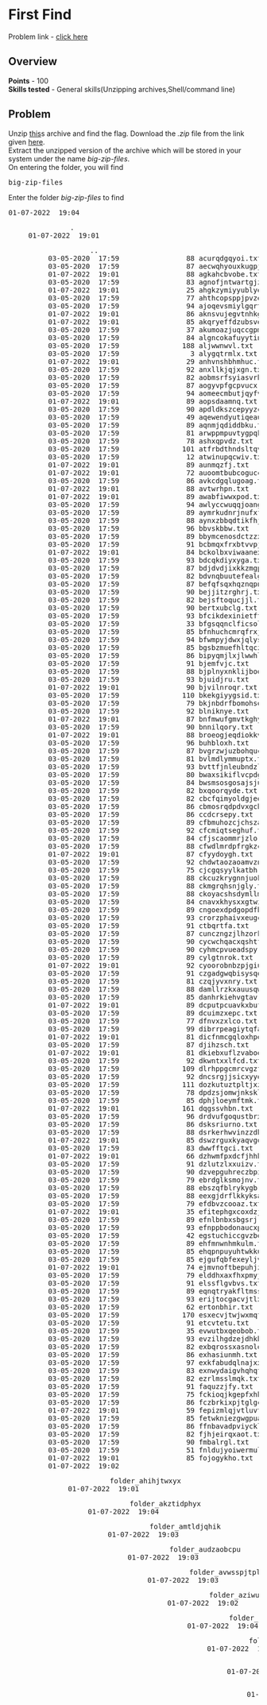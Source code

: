 <h1>First Find</h1>
Problem link - <a href="https://play.picoctf.org/practice/challenge/322">click here</a>
<h2>Overview</h2>
<b>Points</b> - 100<br>
<b>Skills tested</b> - General skills(Unzipping archives,Shell/command line)
<h2>Problem</h2>
Unzip <a href="https://artifacts.picoctf.net/c/554/big-zip-files.zip">this</a>s archive and find the flag.
Download the <i>.zip</i> file from the link given  <a href="https://artifacts.picoctf.net/c/554/files.zip">here</a>.<br>
Extract the unzipped version of the archive which will be stored in your system under the name <i>big-zip-files</i>.<br>
On entering the folder, you will find
<pre>big-zip-files</pre>
Enter the folder <i>big-zip-files</i> to find
<pre>
01-07-2022  19:04    <DIR>          .
01-07-2022  19:01    <DIR>          ..
03-05-2020  17:59                88 acurqdgqyoi.txt
03-05-2020  17:59                87 aecwqhyouxkugpjtn.txt
01-07-2022  19:01                88 agkahcbvobe.txt
03-05-2020  17:59                83 agnofjntwartgjzq.txt
01-07-2022  19:01                25 ahgkzymiyyublyejnusurp.txt
03-05-2020  17:59                77 ahthcopsppjpvzeny.txt
03-05-2020  17:59                94 ajoqevsmiylgqrt.txt
01-07-2022  19:01                86 aknsvujegvtnhkgfhxbjz.txt
01-07-2022  19:01                85 akqryeffdzubsvowkt.txt
03-05-2020  17:59                37 akumoazjuqccgpmunktwebd.txt
03-05-2020  17:59                84 algncokafuyytinny.txt
03-05-2020  17:59               188 aljwwnwvl.txt
03-05-2020  17:59                 3 alygqtrmlx.txt
01-07-2022  19:01                29 anhvnshbhmhuc.txt
03-05-2020  17:59                92 anxllkjqjxgn.txt
03-05-2020  17:59                82 aobmsrfsyiasvrhb.txt
03-05-2020  17:59                87 aogyvpfgcpvucx.txt
03-05-2020  17:59                94 aomeecmbutjqyfvmgxcwqd.txt
01-07-2022  19:01                89 aopsdaamnq.txt
03-05-2020  17:59                90 apdldkszcepyyzcebqusit.txt
03-05-2020  17:59                49 aqewendyutiqeauv.txt
03-05-2020  17:59                89 aqnmjqdiddbku.txt
03-05-2020  17:59                81 arwppmpuvtygpqkmwewpwba.txt
03-05-2020  17:59                78 ashxqpvdz.txt
03-05-2020  17:59               101 atfrbdthndsltqvx.txt
03-05-2020  17:59                12 atwinupqcwiv.txt
01-07-2022  19:01                89 aunmqzfj.txt
01-07-2022  19:01                72 auoomtbubcogucclgmazg.txt
03-05-2020  17:59                86 avkcdgqlugoag.txt
01-07-2022  19:01                88 avtwrhpn.txt
01-07-2022  19:01                89 awabfiwwxpod.txt
03-05-2020  17:59                94 awlyccwuqqjoangsxw.txt
03-05-2020  17:59                89 aymrkudnrjnufxfdj.txt
03-05-2020  17:59                88 aynxzbbqdtikfhj.txt
03-05-2020  17:59                96 bbvskbbw.txt
03-05-2020  17:59                89 bbymcenosdctzzxcwjxhgphs.txt
03-05-2020  17:59                91 bcbmqxfrxbtvvpjm.txt
01-07-2022  19:01                84 bckolbxviwaanexbk.txt
03-05-2020  17:59                93 bdcqkdiyxyga.txt
03-05-2020  17:59                87 bdjdvdjixkkzmgpht.txt
03-05-2020  17:59                82 bdvnqbuutefealgveyiqd.txt
03-05-2020  17:59                87 befqfsqxhqznqpnmbeayfg.txt
03-05-2020  17:59                90 bejjitzrghrj.txt
03-05-2020  17:59                82 bejsftoqucjjl.txt
03-05-2020  17:59                90 bertxubclg.txt
03-05-2020  17:59                93 bfcikdexinietftdcivwdt.txt
03-05-2020  17:59                33 bfgsqqnclficsolyyzrfxh.txt
03-05-2020  17:59                85 bfnhuchcmrqfrxj.txt
03-05-2020  17:59                94 bfwmpyjdwxjqlysk.txt
03-05-2020  17:59                85 bgsbzmuefhltqczrvj.txt
03-05-2020  17:59                86 bipyqmjlxjlwwhlyiftmnboj.txt
03-05-2020  17:59                91 bjemfvjc.txt
03-05-2020  17:59                88 bjplnyxnklijbodnnll.txt
03-05-2020  17:59                93 bjuidjru.txt
01-07-2022  19:01                90 bjvilnroqr.txt
03-05-2020  17:59               110 bkekgiyygsid.txt
03-05-2020  17:59                79 bkjnbdrfbomohsofd.txt
03-05-2020  17:59                92 blniknye.txt
01-07-2022  19:01                87 bnfmwufgmvtkghydlxp.txt
03-05-2020  17:59                90 bnnilqory.txt
01-07-2022  19:01                88 broeogjeqdiokkvwxdwdk.txt
03-05-2020  17:59                96 buhbloxh.txt
03-05-2020  17:59                87 bvgrzwjuzbohquc.txt
03-05-2020  17:59                81 bvlmdlymmuptx.txt
03-05-2020  17:59                93 bvttfjnleubndzl.txt
03-05-2020  17:59                80 bwaxsikiflvcpdguzpo.txt
03-05-2020  17:59                84 bwsmsosgosajsjualveflqhz.txt
03-05-2020  17:59                82 bxqoorqyde.txt
03-05-2020  17:59                82 cbcfqimyoldgjeohtyew.txt
03-05-2020  17:59                86 cbmosrqdpdvxgchirit.txt
03-05-2020  17:59                86 ccdcrsepy.txt
03-05-2020  17:59                89 cfbmuhozcjchsza.txt
03-05-2020  17:59                92 cfcmiqtseghuf.txt
03-05-2020  17:59                84 cfjscaommrjzlo.txt
03-05-2020  17:59                88 cfwdlmrdpfrgkzc.txt
01-07-2022  19:01                87 cfyydoygh.txt
03-05-2020  17:59                92 chdwtaozaoamvzn.txt
03-05-2020  17:59                75 cjcgqsyylkatbh.txt
03-05-2020  17:59                88 ckcuzkrygnnjuokitfdwkr.txt
03-05-2020  17:59                88 ckmgrqhsnjgly.txt
03-05-2020  17:59                88 ckoyacshsdymllmxmjox.txt
03-05-2020  17:59                84 cnavxkhysxxgtwixkkp.txt
03-05-2020  17:59                89 cngoexdpdgopdfba.txt
03-05-2020  17:59                93 crorzphaivxeugcapx.txt
03-05-2020  17:59                91 ctbqrtfa.txt
03-05-2020  17:59                87 cunczngzjlhzorkzhinhiddf.txt
03-05-2020  17:59                90 cycwchqacxqshtfrpxw.txt
03-05-2020  17:59                90 cyhmcpvueadspy.txt
03-05-2020  17:59                89 cylgtnrok.txt
01-07-2022  19:01                92 cyoorobnbzpjgiutggox.txt
03-05-2020  17:59                91 czgadgwqbisysqolnn.txt
03-05-2020  17:59                81 czqjyvxnry.txt
03-05-2020  17:59                88 damllrzkxauusqwqw.txt
03-05-2020  17:59                85 danhrkiehvgtav.txt
01-07-2022  19:01                89 dcputpcuavkxbufroeyktp.txt
03-05-2020  17:59                89 dcuimzxepc.txt
03-05-2020  17:59                77 dfnvxzxlco.txt
03-05-2020  17:59                99 dibrrpeagiytqfa.txt
01-07-2022  19:01                81 dicfnmcgqloxhpobcsi.txt
03-05-2020  17:59                87 djihzsch.txt
01-07-2022  19:01                81 dkiebxuflzvaboocebgf.txt
03-05-2020  17:59                92 dkwntxxlfcd.txt
03-05-2020  17:59               109 dlrhppgcmrcvgzfxyk.txt
03-05-2020  17:59                92 dncsrgjjsicxyyotwi.txt
03-05-2020  17:59               111 dozkutuztpltjxzbewbndcp.txt
03-05-2020  17:59                78 dpdzsjomwjnksklqumyub.txt
03-05-2020  17:59                85 dphjloeymftmk.txt
01-07-2022  19:01               161 dqgssvhbn.txt
03-05-2020  17:59                96 drdvufgoqustbrxagsuz.txt
03-05-2020  17:59                86 dsksriurno.txt
03-05-2020  17:59                88 dsrkerhwvinzzdbnpfqt.txt
01-07-2022  19:01                85 dswzrguxkyaqvgqzevudu.txt
03-05-2020  17:59                83 dwwfftgci.txt
01-07-2022  19:01                66 dzhwmfpxdcfjhhhaz.txt
03-05-2020  17:59                91 dzlutzlxxuizv.txt
03-05-2020  17:59                90 dzvepguhreczbpilfplck.txt
03-05-2020  17:59                79 ebrdglksmojnv.txt
03-05-2020  17:59                88 ebszqfblrykygbr.txt
03-05-2020  17:59                88 eexgjdrflkkyksavwwvel.txt
03-05-2020  17:59                79 efdbvzcooaz.txt
01-07-2022  19:01                35 efitephgxcoxdzjrykuztrv.txt
03-05-2020  17:59                89 efnlbnbxsbgsrj.txt
03-05-2020  17:59                93 efnppbodonaucxpzeqyzltmh.txt
03-05-2020  17:59                42 egstuchiccgvzboexf.txt
03-05-2020  17:59                89 ehfmnwnhmkulm.txt
03-05-2020  17:59                85 ehqpnpuyuhtwkkutbtsoa.txt
03-05-2020  17:59                85 ejgufqbfexeyljvbzvhvti.txt
01-07-2022  19:01                74 ejmvnoftbepuhjztrpm.txt
03-05-2020  17:59                79 elddhxaxfhxpmyjzlqo.txt
03-05-2020  17:59                91 elssflgvbvs.txt
03-05-2020  17:59                89 eqnqtryakfltmss.txt
03-05-2020  17:59                93 erijtocgacvjtlxhbbiir.txt
03-05-2020  17:59                62 ertonbhir.txt
03-05-2020  17:59               170 esxecvjtwjwxmqfbp.txt
03-05-2020  17:59                91 etcvtetu.txt
03-05-2020  17:59                35 evwutbxqeobob.txt
03-05-2020  17:59                93 evzilhgdzejdhkb.txt
03-05-2020  17:59                82 exbqrossxasnolqqis.txt
03-05-2020  17:59                86 exhasiunmh.txt
03-05-2020  17:59                97 exkfabudqlnajxxhtbfvo.txt
03-05-2020  17:59                83 exnwydaigvhqhqfhup.txt
03-05-2020  17:59                82 ezrlmsslmqk.txt
03-05-2020  17:59                91 faquzzjfy.txt
03-05-2020  17:59                75 fckioqjkgepfxhhtphmi.txt
03-05-2020  17:59                86 fczbrkixpjtglgca.txt
01-07-2022  19:01                59 fepizmlqjvtluvtrfh.txt
03-05-2020  17:59                85 fetwkniezgwgpuajm.txt
03-05-2020  17:59                86 ffnbavadpviycklwm.txt
03-05-2020  17:59                82 fjhjeirqxaot.txt
03-05-2020  17:59                90 fmbalrgl.txt
03-05-2020  17:59                51 fnldujyoiwermulsc.txt
01-07-2022  19:01                85 fojogykho.txt
01-07-2022  19:02    <DIR>          folder_ahihjtwxyx
01-07-2022  19:01    <DIR>          folder_akztidphyx
01-07-2022  19:04    <DIR>          folder_amtldjqhik
01-07-2022  19:03    <DIR>          folder_audzaobcpu
01-07-2022  19:03    <DIR>          folder_avwsspjtpl
01-07-2022  19:03    <DIR>          folder_aziwuihrzs
01-07-2022  19:02    <DIR>          folder_bacjodqcbi
01-07-2022  19:04    <DIR>          folder_bbgetrgzkq
01-07-2022  19:03    <DIR>          folder_bhqrhqawuy
01-07-2022  19:01    <DIR>          folder_bkowexixjw
01-07-2022  19:01    <DIR>          folder_blruwfommb
01-07-2022  19:02    <DIR>          folder_blsoptsoyw
01-07-2022  19:04    <DIR>          folder_bonhiouupd
01-07-2022  19:02    <DIR>          folder_bsaimdjweb
01-07-2022  19:03    <DIR>          folder_cbuspegnaj
01-07-2022  19:02    <DIR>          folder_chrijeenfm
01-07-2022  19:03    <DIR>          folder_cltnqdophu
01-07-2022  19:02    <DIR>          folder_clvucdqgyl
01-07-2022  19:01    <DIR>          folder_cqwqkwgnco
01-07-2022  19:03    <DIR>          folder_cvjxzintzk
01-07-2022  19:03    <DIR>          folder_cvzmvludrs
01-07-2022  19:02    <DIR>          folder_dmjlvgcwtc
01-07-2022  19:03    <DIR>          folder_dmttswkani
01-07-2022  19:03    <DIR>          folder_dutlqpbtbe
01-07-2022  19:01    <DIR>          folder_edjlqfyqrh
01-07-2022  19:03    <DIR>          folder_ejsmvhdnkh
01-07-2022  19:02    <DIR>          folder_eqpflnlidb
01-07-2022  19:03    <DIR>          folder_etsqcjcxom
01-07-2022  19:02    <DIR>          folder_faecmxlvnp
01-07-2022  19:02    <DIR>          folder_fcfaqewzkv
01-07-2022  19:03    <DIR>          folder_fevpxssxat
01-07-2022  19:02    <DIR>          folder_fngjmsugng
01-07-2022  19:02    <DIR>          folder_fogosbxway
01-07-2022  19:01    <DIR>          folder_fqmjtuthge
01-07-2022  19:03    <DIR>          folder_fzvuudytnf
01-07-2022  19:03    <DIR>          folder_geompbqzxd
01-07-2022  19:02    <DIR>          folder_gfdesdtwcu
01-07-2022  19:03    <DIR>          folder_gmxxziwjqx
01-07-2022  19:03    <DIR>          folder_guneyklias
01-07-2022  19:03    <DIR>          folder_gyemxikwvn
01-07-2022  19:02    <DIR>          folder_hjqtcpwxby
01-07-2022  19:03    <DIR>          folder_hxarnwdtrd
01-07-2022  19:01    <DIR>          folder_hypzuqhumd
01-07-2022  19:03    <DIR>          folder_icmzigkcnw
01-07-2022  19:02    <DIR>          folder_imhdldifac
01-07-2022  19:02    <DIR>          folder_izrnblgxjd
01-07-2022  19:03    <DIR>          folder_jrcpayixfu
01-07-2022  19:02    <DIR>          folder_jwybtbdcvu
01-07-2022  19:01    <DIR>          folder_knqqchrayk
01-07-2022  19:03    <DIR>          folder_kvinourcjb
01-07-2022  19:04    <DIR>          folder_lqwdjskvcs
01-07-2022  19:03    <DIR>          folder_lwggmaaooc
01-07-2022  19:02    <DIR>          folder_lzhkhnuylz
01-07-2022  19:02    <DIR>          folder_mroxaffqrr
01-07-2022  19:03    <DIR>          folder_mtnccujynf
01-07-2022  19:03    <DIR>          folder_muyarpxlsi
01-07-2022  19:03    <DIR>          folder_mwvgvimhdc
01-07-2022  19:02    <DIR>          folder_njbcrjkdoi
01-07-2022  19:02    <DIR>          folder_nkaoakqizc
01-07-2022  19:04    <DIR>          folder_nkcavztkwb
01-07-2022  19:02    <DIR>          folder_nqbpooukfd
01-07-2022  19:02    <DIR>          folder_nscwbcvogl
01-07-2022  19:03    <DIR>          folder_ntjgibnjmx
01-07-2022  19:03    <DIR>          folder_nwspazpqqd
01-07-2022  19:04    <DIR>          folder_oetovspdce
01-07-2022  19:03    <DIR>          folder_ofovjtgpwa
01-07-2022  19:04    <DIR>          folder_oujhxaidup
01-07-2022  19:03    <DIR>          folder_ovlozxgwts
01-07-2022  19:03    <DIR>          folder_ovvezqltve
01-07-2022  19:02    <DIR>          folder_oytxufxiii
01-07-2022  19:04    <DIR>          folder_pmbymkjcya
01-07-2022  19:02    <DIR>          folder_psxdzgflqc
01-07-2022  19:03    <DIR>          folder_ptzamcbltj
01-07-2022  19:01    <DIR>          folder_qhscwikodv
01-07-2022  19:03    <DIR>          folder_qitlpxqeli
01-07-2022  19:03    <DIR>          folder_qsvuebxszi
01-07-2022  19:03    <DIR>          folder_qtpzzufiif
01-07-2022  19:01    <DIR>          folder_qxwkxseuqs
01-07-2022  19:02    <DIR>          folder_radrvnnasd
01-07-2022  19:02    <DIR>          folder_rasawtmevb
01-07-2022  19:03    <DIR>          folder_rjbcmioctq
01-07-2022  19:03    <DIR>          folder_rjvnlxyofr
01-07-2022  19:01    <DIR>          folder_rzmrqygplj
01-07-2022  19:02    <DIR>          folder_sbvaeypacm
01-07-2022  19:02    <DIR>          folder_sowfjtixdy
01-07-2022  19:04    <DIR>          folder_sxabgsqxvb
01-07-2022  19:03    <DIR>          folder_tbhshnnhwd
01-07-2022  19:04    <DIR>          folder_tdhydyuvdy
01-07-2022  19:01    <DIR>          folder_tjrjqqmiku
01-07-2022  19:02    <DIR>          folder_trxwljhoxs
01-07-2022  19:02    <DIR>          folder_tsqkkiiovy
01-07-2022  19:02    <DIR>          folder_twuizabyzr
01-07-2022  19:01    <DIR>          folder_upmnuvdruy
01-07-2022  19:04    <DIR>          folder_uqzuntjyvm
01-07-2022  19:02    <DIR>          folder_usagrfaixh
01-07-2022  19:01    <DIR>          folder_uxvqunebny
01-07-2022  19:03    <DIR>          folder_vikrydtvwa
01-07-2022  19:02    <DIR>          folder_vkbphysfda
01-07-2022  19:04    <DIR>          folder_vlsainekkd
01-07-2022  19:01    <DIR>          folder_vpveoiyibn
01-07-2022  19:04    <DIR>          folder_vutirmgutz
01-07-2022  19:04    <DIR>          folder_wdhgdgrbfc
01-07-2022  19:02    <DIR>          folder_wgdcdmekky
01-07-2022  19:03    <DIR>          folder_wrdnrcybcd
01-07-2022  19:02    <DIR>          folder_wxadangttv
01-07-2022  19:01    <DIR>          folder_wxwuccjcgo
01-07-2022  19:02    <DIR>          folder_xcjkkezjhy
01-07-2022  19:04    <DIR>          folder_xcrvrhtzsx
01-07-2022  19:03    <DIR>          folder_xehkkhqjny
01-07-2022  19:03    <DIR>          folder_xikaalbeii
01-07-2022  19:04    <DIR>          folder_xmhgnljztz
01-07-2022  19:02    <DIR>          folder_xncqtawnlz
01-07-2022  19:02    <DIR>          folder_xtshijybzy
01-07-2022  19:03    <DIR>          folder_ykefifmclf
01-07-2022  19:01    <DIR>          folder_ywdgheanll
01-07-2022  19:03    <DIR>          folder_yxrogskwkf
01-07-2022  19:02    <DIR>          folder_yyocxcaojm
01-07-2022  19:01    <DIR>          folder_zcnvekqcsp
01-07-2022  19:02    <DIR>          folder_zxncalkvzm
03-05-2020  17:59                95 foscvapeukcj.txt
03-05-2020  17:59                81 fozjmvtltsrrnlinlvika.txt
03-05-2020  17:59                87 fqyrjgsncfofueunn.txt
03-05-2020  17:59                88 fudfsewmaafsbniiyktzr.txt
03-05-2020  17:59                83 fvrapzgdkhtotqqwxntpkdg.txt
03-05-2020  17:59                92 fvwfxrzdgyvljfwfogpz.txt
01-07-2022  19:01                92 fwuybefdoofkyrvgouwz.txt
01-07-2022  19:01                88 fxmywnktcrvdeqkmfe.txt
01-07-2022  19:01                80 fyhcvbucfglxobq.txt
01-07-2022  19:01                85 fyhthtqanefcqiqkwmpst.txt
03-05-2020  17:59               169 fymuoazrfsnxecsvgtzn.txt
03-05-2020  17:59                89 fzkzwxylpgnoeoxtt.txt
03-05-2020  17:59                90 fzucrufdpuplrinccgm.txt
03-05-2020  17:59                82 gbdmyfpixqbrlmkzys.txt
03-05-2020  17:59                46 gbeflxegbqgh.txt
03-05-2020  17:59                90 gctmujtpbeuowqktskbdwwc.txt
01-07-2022  19:01                83 gdejqcrteheraawufydir.txt
03-05-2020  17:59                81 ggjvczcruzkkmftr.txt
03-05-2020  17:59                90 ggpvwvhmzbhvzwcpahfzf.txt
01-07-2022  19:01                21 gigulxxejwckol.txt
03-05-2020  17:59                87 gkfhhpvyoajvjmdthlpo.txt
03-05-2020  17:59                95 gkfzsbtnuklomoeihnr.txt
01-07-2022  19:01                79 gkqhpxxarsxwxqn.txt
01-07-2022  19:01                96 gkwjldgxkzflahh.txt
01-07-2022  19:01                88 gmdzwcfh.txt
01-07-2022  19:01                37 gnvqxpacdymyijixhdb.txt
03-05-2020  17:59                90 gqnfawhjzrstw.txt
01-07-2022  19:01                88 gqoghzrxnfzxve.txt
03-05-2020  17:59                85 gsozpsblaquyqubqzmzbvdhn.txt
03-05-2020  17:59                89 gubhbqcbyabdpbm.txt
03-05-2020  17:59                86 guhdpkchn.txt
01-07-2022  19:01                89 guhmqinbazvgovwjxf.txt
03-05-2020  17:59                86 gwkbakqqr.txt
03-05-2020  17:59                23 gwpknueybwxg.txt
03-05-2020  17:59                82 gxvdvbvlrvqpxrwlyfvhjea.txt
03-05-2020  17:59               104 gzcicadxxdhdlazay.txt
03-05-2020  17:59                86 gzmlzunurqco.txt
03-05-2020  17:59                90 gzunuopftivut.txt
03-05-2020  17:59                81 hbmvswuso.txt
03-05-2020  17:59                89 hcfiukmxxznnhrhujg.txt
03-05-2020  17:59                90 hcigdurjdsdxppicqek.txt
03-05-2020  17:59                82 hcshrptzbru.txt
03-05-2020  17:59                90 hcwfqhgxmgactlgupuvjji.txt
03-05-2020  17:59                88 hczpmrstcfz.txt
03-05-2020  17:59                28 heacmdencfnuswak.txt
03-05-2020  17:59                91 hehqscbcpnublxaybula.txt
01-07-2022  19:01                87 henbmugabzzqokxpydbsufai.txt
03-05-2020  17:59                93 hhqpobbwl.txt
03-05-2020  17:59                86 hhrqhaqqwgwgeoijgnievqt.txt
03-05-2020  17:59                91 hjezfeetfgpo.txt
03-05-2020  17:59                19 hkpqijxokeigqxfplafskhvf.txt
03-05-2020  17:59                89 hlbummkhnqv.txt
03-05-2020  17:59               175 hllhxlvvdgiii.txt
03-05-2020  17:59                88 hlwulnwujjmmoezjm.txt
03-05-2020  17:59                26 hmdkumdh.txt
03-05-2020  17:59                91 hoabnwdmqxtvjidouyl.txt
03-05-2020  17:59                89 hoknooruxubzdylidmxmirpx.txt
03-05-2020  17:59                83 hoqzvcxttkbxzpdiihkm.txt
03-05-2020  17:59                85 hozkukutzpzxdkyv.txt
03-05-2020  17:59                89 hquhlocwkeobuxpzwj.txt
03-05-2020  17:59                86 hsotdrvwofionfjgulbdwun.txt
03-05-2020  17:59                89 hulepsmrgwvxuyac.txt
03-05-2020  17:59                98 hurelfscaplaustaibkv.txt
03-05-2020  17:59                96 hvyesmomjlilmwbk.txt
03-05-2020  17:59                80 hwszdzwihufkjk.txt
01-07-2022  19:01                86 hwyilhqczfuynxszcmhshp.txt
01-07-2022  19:01                89 hyigflomcweq.txt
03-05-2020  17:59                91 hylbekyrhmdnfzpbffz.txt
03-05-2020  17:59                83 iadfbuucsuh.txt
03-05-2020  17:59                80 iaigmrupwabdslyfnae.txt
01-07-2022  19:01                93 idvvniidkwcpwuavzgvqfn.txt
03-05-2020  17:59                91 ifvfczvcjyuesxiltlzyvzcw.txt
03-05-2020  17:59                84 igikhevnxqkczkbpkz.txt
03-05-2020  17:59                87 igqecbsf.txt
03-05-2020  17:59                90 igxzpywy.txt
03-05-2020  17:59                32 ihdqlnnfpedd.txt
03-05-2020  17:59               111 ihuiuiltlas.txt
03-05-2020  17:59                89 ikcgeram.txt
01-07-2022  19:01                84 ikurqussssfhpfcbw.txt
01-07-2022  19:01                90 ilmgqurbzs.txt
03-05-2020  17:59                93 inczjboudkdqwjltstjbi.txt
03-05-2020  17:59                95 inhhxzpctl.txt
03-05-2020  17:59                83 iqjjivkwlgsiqj.txt
03-05-2020  17:59                88 iserhlwdhhc.txt
03-05-2020  17:59                94 itkmaptvdhmabicd.txt
01-07-2022  19:01                91 itttrfbeajzjmgufqwueip.txt
03-05-2020  17:59                91 iulkpjkvdjmgnechkpg.txt
03-05-2020  17:59                80 iwbtrxdiufdapybozsl.txt
03-05-2020  17:59               180 iwhnbrelcihfsnlailg.txt
03-05-2020  17:59                86 iwqsvthweriaeryzlsulavq.txt
03-05-2020  17:59                89 ixnjdvrtxbjqokbklmksqm.txt
01-07-2022  19:01                71 iynjmlifzqlnf.txt
03-05-2020  17:59                89 iyqhdruthzvgf.txt
03-05-2020  17:59                85 izktphvzmx.txt
03-05-2020  17:59                88 jfhfsilzxewqxooqpius.txt
01-07-2022  19:01                90 jflgpeyjfsnzmomlokdut.txt
03-05-2020  17:59                83 jhohfyuhp.txt
01-07-2022  19:01                75 jhutpvthg.txt
03-05-2020  17:59                82 jkmaaypzg.txt
03-05-2020  17:59                94 jkpohoxp.txt
03-05-2020  17:59                89 jkshtszwkbvw.txt
03-05-2020  17:59                64 jktgoqaioszlmjlt.txt
03-05-2020  17:59                89 jmldtllmiobmxwxcxsatpbr.txt
03-05-2020  17:59                89 jowjtidhtqncswpx.txt
03-05-2020  17:59                84 jppbdlyppdicnjfhqqplaq.txt
03-05-2020  17:59                15 jpvaawkrpno.txt
03-05-2020  17:59                88 jrdzivoqwdmt.txt
01-07-2022  19:01                94 jvuiuibk.txt
03-05-2020  17:59                80 jvutlpnevmtboneswt.txt
03-05-2020  17:59                86 jwdwrzfxwmdu.txt
01-07-2022  19:01                85 jwhddpxrgckcchaeqsbclf.txt
03-05-2020  17:59                90 jxoqjwwage.txt
03-05-2020  17:59                85 jxphwcnirjanihihymjyotnz.txt
03-05-2020  17:59                86 jymvxvmlxwnojaynyuzamnj.txt
03-05-2020  17:59                82 jzbmhbzsoqmhfxnyj.txt
03-05-2020  17:59                84 jzuufffekpzrdshaibfdsfu.txt
01-07-2022  19:01                13 kbigbmtuanrxj.txt
03-05-2020  17:59                87 kdcygrtjixqlqnn.txt
01-07-2022  19:01                85 kdtzhmumpbdcr.txt
03-05-2020  17:59                88 kgbmufixh.txt
03-05-2020  17:59                93 kgpolzqkdbavyrvm.txt
03-05-2020  17:59               100 kgupjbjaa.txt
03-05-2020  17:59                92 kgyovjhklqabaiiqzklp.txt
03-05-2020  17:59                87 kluznzqjbjepvgcfk.txt
03-05-2020  17:59               174 kmlrkidnutaaggcfeicg.txt
03-05-2020  17:59                89 knesokyylaazfltheeavxwv.txt
03-05-2020  17:59                88 knylvfpaaiucxiwpt.txt
03-05-2020  17:59                93 koknpgnzbklskbqnpcsqgf.txt
01-07-2022  19:01                79 kpszqscdipfflxwxfcczn.txt
03-05-2020  17:59                68 kqjgxygvxwsp.txt
03-05-2020  17:59                74 kqyrqqloqkrh.txt
03-05-2020  17:59                88 kwnzohtzewlqujptaybq.txt
03-05-2020  17:59                94 kwpyxkrrmuz.txt
03-05-2020  17:59                90 kyxoixiivxesjgywr.txt
03-05-2020  17:59                91 kzfxmoonx.txt
03-05-2020  17:59                89 labweacjjcleidjgscyaeaoy.txt
03-05-2020  17:59                85 ladtlepqyxiyqfgyvwp.txt
03-05-2020  17:59                82 lagucpalrlsmsdkoxlkns.txt
03-05-2020  17:59                15 lakibsjsvindcsk.txt
03-05-2020  17:59                91 lcvbkbfdrgakwjxguw.txt
03-05-2020  17:59                87 lhirneytcbvupaowpp.txt
03-05-2020  17:59                38 lhzrwpfuftfsdx.txt
01-07-2022  19:01                88 lioabyvs.txt
01-07-2022  19:01                85 lmexkvjieicmhbjmaf.txt
03-05-2020  17:59                90 lmkcegutdbgahloqyiej.txt
03-05-2020  17:59                89 lnratoibanshvoimywqgvbr.txt
03-05-2020  17:59                86 loylojqjmvtkoxetujlbp.txt
03-05-2020  17:59                 6 loznrwjjvgaoxzethfony.txt
03-05-2020  17:59                53 lpewtpkurdmcivfpw.txt
03-05-2020  17:59                31 lpfcpqdncbbonzhytflqx.txt
03-05-2020  17:59                86 lrsxwxel.txt
03-05-2020  17:59                84 ltmvvgvcw.txt
03-05-2020  17:59                94 lugfmhbugaurpyetqnnvibn.txt
03-05-2020  17:59                75 luvmwxfyjxcjn.txt
03-05-2020  17:59                38 luzzwsphatdbxw.txt
03-05-2020  17:59                89 lwhwbzyuf.txt
03-05-2020  17:59                87 lwkpjdkdhut.txt
03-05-2020  17:59                90 lwqqokpbncexepn.txt
03-05-2020  17:59                91 lxoueirqluunsisptz.txt
01-07-2022  19:01                55 lynhdakni.txt
03-05-2020  17:59                85 lztpmeovkyegaumydnq.txt
03-05-2020  17:59                92 mawkekrqhvvwlzswxsn.txt
03-05-2020  17:59                78 mazytbifqdmpflxecqaul.txt
03-05-2020  17:59                85 mcjgpzyfqkjkgcqxunw.txt
03-05-2020  17:59                90 mdaoqswueetfvavpzevzdw.txt
03-05-2020  17:59                90 mdapxsgbre.txt
03-05-2020  17:59                95 mkpjzioedctmolj.txt
01-07-2022  19:01                82 mktyhgmedcj.txt
01-07-2022  19:01                90 mkyhrzdcmsnwqdmpuqftz.txt
03-05-2020  17:59                88 mlbsobewwehpoilqccqq.txt
01-07-2022  19:01                45 mlowsathkwra.txt
03-05-2020  17:59                91 mnffkxcceikkzqfebh.txt
03-05-2020  17:59                84 mnwbicbqadbbegu.txt
03-05-2020  17:59                88 mpurnvnohzhutjfmiu.txt
03-05-2020  17:59                55 msmolavdvnzt.txt
03-05-2020  17:59                91 muejxoonumiwhmek.txt
03-05-2020  17:59                93 musfdvthnijxnbspt.txt
03-05-2020  17:59                69 mutkumdxww.txt
03-05-2020  17:59                87 mwmyugpjpvhesgjd.txt
03-05-2020  17:59               128 mxnbugmfsuwdeo.txt
01-07-2022  19:01                40 mxnenstayuxpupziqjlpfdo.txt
01-07-2022  19:01                91 myjdwgkvo.txt
01-07-2022  19:01                34 myllpxocxggltjitnkyc.txt
03-05-2020  17:59                87 nabxbvqxwlptb.txt
01-07-2022  19:01                82 nbdrisadyqmbapbdapf.txt
03-05-2020  17:59                90 nbnmjtavrdtrkyyronbirqk.txt
03-05-2020  17:59                20 ndahzeirpzyrjrrrlo.txt
03-05-2020  17:59                78 ndrjliqu.txt
03-05-2020  17:59                93 negcjkqxc.txt
03-05-2020  17:59                93 nerygxvybsmlxg.txt
03-05-2020  17:59                92 nfahnxwtdgesfaog.txt
01-07-2022  19:01                78 nfdkjrqglezwylcglcrqhytf.txt
03-05-2020  17:59                90 nftmxkynxgcokemtmsrkvpj.txt
03-05-2020  17:59               103 niltnyuyyoiybvwke.txt
03-05-2020  17:59                77 nlaglqpeemkyxtnadztngnys.txt
01-07-2022  19:01                88 nminpgfxsvzoc.txt
03-05-2020  17:59                38 nnjxmsexpcj.txt
03-05-2020  17:59                82 nplrvqikgrndvtzwfv.txt
03-05-2020  17:59                93 nqdokgbicrkkf.txt
03-05-2020  17:59                91 nrwufccyznzbmdjkwde.txt
03-05-2020  17:59                52 nsisvfypckrydbal.txt
03-05-2020  17:59                89 nudrvwvzlcipmebuqkscfznb.txt
03-05-2020  17:59                76 nvccqmzzmznnmq.txt
03-05-2020  17:59                90 nvixklboaujqqdzhvlvm.txt
03-05-2020  17:59                86 nvppzzhdqjlffsqqyx.txt
03-05-2020  17:59                89 nvsghmstomql.txt
03-05-2020  17:59                91 nwfwmqyzujbofaqrlcgkau.txt
01-07-2022  19:01                85 nwnxoxtlidzwcwcuubju.txt
01-07-2022  19:01                80 nxtyfwwnnifcisepihw.txt
03-05-2020  17:59                87 oafxnlzsdeph.txt
03-05-2020  17:59               177 oanhzoiauztbij.txt
01-07-2022  19:01                95 obkldvnhir.txt
03-05-2020  17:59                94 ocdgtzdftcaenemwv.txt
03-05-2020  17:59                72 ocftbzwpjvjunentuho.txt
03-05-2020  17:59                61 oepziofjzvxzf.txt
03-05-2020  17:59                52 ogfjjioyc.txt
03-05-2020  17:59               116 ogmkhuwrbzaoxhgt.txt
03-05-2020  17:59                89 ohbrugkrqdzrc.txt
03-05-2020  17:59                85 ohnfmgfslnyniqkfelxywvqv.txt
03-05-2020  17:59               103 oiquvgpgsietbcn.txt
03-05-2020  17:59                87 okyinrlby.txt
03-05-2020  17:59                86 oliiqtgwyapghbbqrejdsy.txt
03-05-2020  17:59                77 olukbfmlzimwdy.txt
03-05-2020  17:59               108 opkxmpzjvfv.txt
03-05-2020  17:59                88 oqojqevzmm.txt
03-05-2020  17:59               101 ordiqeyhqhterhpgr.txt
03-05-2020  17:59                87 orpqklok.txt
03-05-2020  17:59                84 osgowakqhnojyxenxigpd.txt
03-05-2020  17:59                79 otfmczvihptqh.txt
01-07-2022  19:01                92 otgjjdbhookj.txt
03-05-2020  17:59                93 othqbrdcucqydfbrfbfnwvg.txt
03-05-2020  17:59                89 oujpltnclskf.txt
01-07-2022  19:01                78 owjmbhlx.txt
03-05-2020  17:59                92 owynsggv.txt
03-05-2020  17:59                83 oxbcyjsy.txt
03-05-2020  17:59                83 oyhvawfuodcb.txt
03-05-2020  17:59                91 oyhyyadlafunm.txt
01-07-2022  19:01                10 oypvhxdlutsjw.txt
03-05-2020  17:59                89 ozqcgkzoqibsbmtv.txt
01-07-2022  19:01                86 pbrianutzpe.txt
01-07-2022  19:01                91 pcbowrabxhkhdycfdeutlv.txt
03-05-2020  17:59                80 pcobojcwfgb.txt
03-05-2020  17:59                56 pgdfigcbkgw.txt
01-07-2022  19:01               172 phgwknangvjwvweju.txt
03-05-2020  17:59                89 phtjykaw.txt
03-05-2020  17:59                29 pidwbnzrhiya.txt
03-05-2020  17:59                80 piruvhpiqgpvg.txt
03-05-2020  17:59                89 plhcwzkgaxubkwp.txt
03-05-2020  17:59                88 plrvgfoxowuc.txt
03-05-2020  17:59                93 pnjqxbzkwayxolvpge.txt
03-05-2020  17:59                90 porfrnktxkqplbvxzl.txt
03-05-2020  17:59                83 poxdgunpbeftusbv.txt
03-05-2020  17:59               185 ppkaxzgvmjkkmcjru.txt
03-05-2020  17:59                88 ppyxzwwuzxtgggc.txt
01-07-2022  19:01                89 pqotjtsrcdj.txt
01-07-2022  19:01                93 prshiwdgulpwt.txt
03-05-2020  17:59                86 ptghloaglxagbug.txt
03-05-2020  17:59                88 pwmjsfht.txt
03-05-2020  17:59                89 pxufvmubuhqaxjgytt.txt
01-07-2022  19:01                90 pydlreuuhooqon.txt
03-05-2020  17:59                91 pzqwqlunpxt.txt
01-07-2022  19:01                91 qatqgoew.txt
03-05-2020  17:59                83 qavphnhpze.txt
03-05-2020  17:59                91 qfpznsodzfbgbte.txt
03-05-2020  17:59                83 qhcsrwkdjubcncgz.txt
01-07-2022  19:01                89 qighuhrapcnu.txt
03-05-2020  17:59                91 qitzytbftwggyuamfit.txt
03-05-2020  17:59                84 qjhjgoniiqrph.txt
03-05-2020  17:59                92 qkqypdqcnbpwbgchxurx.txt
03-05-2020  17:59                77 qlaohuqgjpdyfbznj.txt
03-05-2020  17:59                78 qmjisezmkw.txt
03-05-2020  17:59                96 qniqkefwtdkjxnrsik.txt
01-07-2022  19:01                77 qnlpfghezxdgmlvy.txt
01-07-2022  19:01                89 qpxalmjknomijipeqaxzo.txt
03-05-2020  17:59                85 qpxlajduvcbhgyioy.txt
03-05-2020  17:59                90 qqdlfwdsqlayz.txt
03-05-2020  17:59                88 qqznmhjnsfnihftpsvthyz.txt
03-05-2020  17:59                79 qrvfpaupaplfzongmeztux.txt
01-07-2022  19:01                89 qskjuskeybtgic.txt
03-05-2020  17:59                82 qtkztgnqlx.txt
03-05-2020  17:59                87 qtupdddtqzvhdrwmeb.txt
03-05-2020  17:59                86 qwkhudiafa.txt
01-07-2022  19:01               108 qxftrkqoiozcmwjomjwcbqvc.txt
03-05-2020  17:59                87 qzfcymdexnnnuyqeblcdn.txt
03-05-2020  17:59                91 qzhqasnjedflxgtwlifhj.txt
03-05-2020  17:59                87 ragljzwquq.txt
03-05-2020  17:59                84 rbgkhxrktuzuedgcrjpba.txt
03-05-2020  17:59                17 rdopbrwkxdcqtz.txt
01-07-2022  19:01                90 reunufsxxpqf.txt
03-05-2020  17:59                89 rgxnyqfqhqyyjurcxvp.txt
03-05-2020  17:59                51 rkuxuphxufceo.txt
03-05-2020  17:59                89 rmkwitevckieq.txt
03-05-2020  17:59                88 rnfrrfdptjbkiugnvro.txt
03-05-2020  17:59                86 rojidkzkgtgraz.txt
03-05-2020  17:59                89 rpwmhjfylmoukjdxodtahy.txt
03-05-2020  17:59                88 rsojcceyrhrufm.txt
03-05-2020  17:59                93 rsrmvkrbfpxgeukobyz.txt
03-05-2020  17:59                86 rufgczrvlaavlcm.txt
01-07-2022  19:01                83 rxabjiwplbcb.txt
03-05-2020  17:59                 6 rxohaqrmsfjwtc.txt
01-07-2022  19:01                75 rxyhwlastxfmu.txt
01-07-2022  19:01                88 ryowcrsnrbygmemvlafonxgo.txt
03-05-2020  17:59                89 saoqlbhzb.txt
01-07-2022  19:01                90 sawlzumoaxbih.txt
03-05-2020  17:59               102 sbqtyaixzakfy.txt
01-07-2022  19:01                91 scfwnmzfsuozcuwbnenon.txt
03-05-2020  17:59               171 scouxhgldwm.txt
03-05-2020  17:59                94 scpsawhhyzanqhhvg.txt
03-05-2020  17:59                77 sdxexozxzohj.txt
03-05-2020  17:59                87 sfvauurhgtw.txt
03-05-2020  17:59                89 shyhisfnotafnky.txt
03-05-2020  17:59                89 sipepnbn.txt
03-05-2020  17:59                85 sivybvtnkehpbhwwnejbw.txt
03-05-2020  17:59                89 sjficysli.txt
03-05-2020  17:59               185 slojtjbfdysd.txt
03-05-2020  17:59                86 sluhtjgoc.txt
03-05-2020  17:59                87 slzekiyxembkvrwjjzfwkmnm.txt
01-07-2022  19:01                49 smutqylynapqbrh.txt
03-05-2020  17:59                90 smytockhnqouaezwtxbxq.txt
03-05-2020  17:59                95 snkwhnfbmmeljmhea.txt
03-05-2020  17:59                88 snqnlfaufzgdph.txt
03-05-2020  17:59                17 soykgsdkbbeoatuvb.txt
03-05-2020  17:59                85 spviepnlpopjvwvlweuagy.txt
01-07-2022  19:01                88 ssmwjuiub.txt
01-07-2022  19:01                88 suawuatubrfzbkl.txt
03-05-2020  17:59                85 sujbuvpsfh.txt
03-05-2020  17:59                74 suroxbcbfjrwdchqls.txt
03-05-2020  17:59                83 suxljebfmjnv.txt
01-07-2022  19:01               107 swgpdjpocr.txt
03-05-2020  17:59                85 syiznwaqmxjeltnzrtvhfl.txt
03-05-2020  17:59                96 szcbxardrjyvtnyzn.txt
03-05-2020  17:59                85 szhmvimlfn.txt
03-05-2020  17:59                86 taxogizsavngyqco.txt
01-07-2022  19:01                95 tcekkbmo.txt
01-07-2022  19:01                96 tfpqclzsf.txt
01-07-2022  19:01                71 tgkvwlavybixabithy.txt
03-05-2020  17:59                96 tlyyzuweiotaotmzznn.txt
03-05-2020  17:59                30 tmtekkrhdjseefxugjfy.txt
03-05-2020  17:59                82 tnnqytiydjkeofzrgdxthtu.txt
03-05-2020  17:59                90 tnxwqvnsdfwp.txt
03-05-2020  17:59                92 tnygdafzyr.txt
03-05-2020  17:59                18 tqasbpvyjs.txt
03-05-2020  17:59                91 trkmqvbvtqnlxm.txt
03-05-2020  17:59                82 ttbvtrsgl.txt
03-05-2020  17:59                90 twckbwwhhpygafpv.txt
03-05-2020  17:59               105 twmrrusiqrzpgm.txt
01-07-2022  19:01               102 txfgqnphofpo.txt
03-05-2020  17:59                91 txfhoypzpz.txt
03-05-2020  17:59                83 txtahhgfzib.txt
03-05-2020  17:59                93 tzivpxzkrpun.txt
03-05-2020  17:59                84 ubcrgcwryxqt.txt
03-05-2020  17:59                94 ubtcdqfaaqglwugouehfjyo.txt
01-07-2022  19:01                98 udwmyvjwnzljb.txt
03-05-2020  17:59                91 uejxiiqealpqmmunofjgcl.txt
03-05-2020  17:59                85 ugnbaaznfllmocsnhftbcpw.txt
03-05-2020  17:59                87 uhovkokybcizvlbzgzvyngjg.txt
01-07-2022  19:01               108 uimgkfjlmbdmjoyeoe.txt
01-07-2022  19:01                89 ukftcegwwlbuvaqxflpxt.txt
01-07-2022  19:01                88 ulwyjnmxenuyyoyrqasc.txt
01-07-2022  19:01                84 ulztgogf.txt
03-05-2020  17:59                99 umcndevrkoatueif.txt
03-05-2020  17:59                81 umsjksiqphtdkdddydujzl.txt
03-05-2020  17:59                91 umxyzvbz.txt
03-05-2020  17:59                87 uqjhptjazwevtfqafvu.txt
01-07-2022  19:01                83 ureanadwankljtbpocp.txt
03-05-2020  17:59                85 utrkamzhdhpuackij.txt
03-05-2020  17:59                80 uvinhafvwaldnoxsgz.txt
01-07-2022  19:01                89 uvofvqukcuxmlotxoqussduf.txt
03-05-2020  17:59                91 uvwgibrtjpqa.txt
01-07-2022  19:01                86 uvyjfdislejpn.txt
01-07-2022  19:01                98 uwfsfmosmfezhqfeq.txt
03-05-2020  17:59                80 uxredxjgfxeurzewa.txt
03-05-2020  17:59                90 uynkcgxxxluchbxadr.txt
03-05-2020  17:59                80 uzzrpnwcaceghqhxqjz.txt
03-05-2020  17:59               177 vayqcbxtisxxzg.txt
01-07-2022  19:01                93 vdnjwfmgmhiagflvedwmrk.txt
03-05-2020  17:59                93 veizfqtosbxqzgc.txt
03-05-2020  17:59                60 veudvsrupby.txt
03-05-2020  17:59                92 veztswiqivylkwqsmxyd.txt
01-07-2022  19:01                82 vjlibysujuvorpddlcu.txt
03-05-2020  17:59                89 vjlsigcmfcisph.txt
03-05-2020  17:59                82 vlbwpmlwctvxwjwdmlwq.txt
03-05-2020  17:59                95 vmcscwvsvvpcbzp.txt
01-07-2022  19:01                82 vpepzgfoyasata.txt
01-07-2022  19:01                89 vsfkuawutriobuwwy.txt
03-05-2020  17:59                91 vvcosswcazsiosvddss.txt
03-05-2020  17:59                87 vvsfixcfpuvbrd.txt
01-07-2022  19:01                51 vvsldkyvnshpgosv.txt
03-05-2020  17:59                90 vxlkusqrjhjs.txt
03-05-2020  17:59                93 vzrhsvjknnfbvnzmjbpciuak.txt
01-07-2022  19:01                85 wafgtynhxbkjxnss.txt
01-07-2022  19:01                59 wawmxytelorkvhfiowdenj.txt
01-07-2022  19:01                90 wbmqkutyigfrh.txt
03-05-2020  17:59                39 wccymzfvediiuimha.txt
03-05-2020  17:59               114 wgxqmvdqldjpxne.txt
03-05-2020  17:59                83 whstzlejwosej.txt
01-07-2022  19:01                90 wiymtotartocyf.txt
03-05-2020  17:59                79 wjldtrtkfv.txt
03-05-2020  17:59                89 wjpicjnlmorqwesy.txt
03-05-2020  17:59                88 wkabzdzslozwnoactzrt.txt
01-07-2022  19:01                94 wllvhbozoigtjcqgse.txt
01-07-2022  19:01               170 wlpqpvlsh.txt
03-05-2020  17:59                85 wovwbzmuldziqzzttp.txt
03-05-2020  17:59                92 wrsfdluutbxeagwszquvd.txt
03-05-2020  17:59                88 wrvgtmdoistuobghvi.txt
03-05-2020  17:59                82 wsqjxtoti.txt
01-07-2022  19:01                76 wssrptjnzzeeoh.txt
03-05-2020  17:59                90 wuxsvbflq.txt
03-05-2020  17:59                87 wwnonytbdwftixpfwy.txt
01-07-2022  19:01                91 wwzxglifrpkoabsdfg.txt
03-05-2020  17:59                83 wyrsaruizpmvcrttfwjguawl.txt
03-05-2020  17:59                90 xagvumrwiepkglppclc.txt
03-05-2020  17:59                83 xcguovwoachzi.txt
01-07-2022  19:01                77 xdhwafkszvwllrojcqio.txt
03-05-2020  17:59                84 xdwdwowerwpetvaoure.txt
03-05-2020  17:59                78 xhppilwlshyhuwtx.txt
03-05-2020  17:59                83 xjszwxsrl.txt
03-05-2020  17:59                87 xkbkevnipvewpyrnv.txt
03-05-2020  17:59                86 xkjkiuogdldj.txt
03-05-2020  17:59                88 xkugsaplesryeprilahbvd.txt
03-05-2020  17:59                82 xnogetim.txt
03-05-2020  17:59                96 xolsrazt.txt
03-05-2020  17:59                84 xqmiicncyvfoxcxb.txt
03-05-2020  17:59                85 xroawpwniqdoub.txt
01-07-2022  19:01                91 xskupixdxqvmnalpkjvzb.txt
01-07-2022  19:01                84 xtgbwnrpwqwdze.txt
01-07-2022  19:01                93 xtjbciepqpixsidxgahsram.txt
03-05-2020  17:59                78 xtjhjufr.txt
03-05-2020  17:59                63 xtnkikiuijqidjx.txt
03-05-2020  17:59                88 xtplbemvlgifjomjqqto.txt
03-05-2020  17:59                70 xujhonkbpyzxxaqiwfclqp.txt
03-05-2020  17:59                80 xvnovymxtyiosuwgoinxqhf.txt
03-05-2020  17:59                88 xvwxjvbrjspvwwphvmcn.txt
03-05-2020  17:59                91 xwggtizpjvdutejhc.txt
03-05-2020  17:59                96 xwpyjxuwmzwwgkefxt.txt
03-05-2020  17:59                17 xyjjhhswcepbzksyzrd.txt
03-05-2020  17:59                90 xzkawplgtvtm.txt
03-05-2020  17:59                67 ybgdtrgpuhpot.txt
03-05-2020  17:59                82 ybvknjiztvgotqcpgnccpbqg.txt
03-05-2020  17:59                94 ydpcvqoysguoxhnmlodk.txt
03-05-2020  17:59                84 yeptrvckrhuwfimgeytzqg.txt
03-05-2020  17:59                91 yeqghejqrzpxprde.txt
03-05-2020  17:59                85 yfzfozrd.txt
03-05-2020  17:59                64 yhnajnvvgoqntnzmdp.txt
01-07-2022  19:01                80 yivlxdqpctyfuxoog.txt
03-05-2020  17:59                82 yjxxuzromduzjzgqvoios.txt
03-05-2020  17:59                91 ykbjwetkjmwskjkfprjpny.txt
03-05-2020  17:59                92 ykizimmgjph.txt
03-05-2020  17:59                93 ykuwswsgcgbyecoym.txt
03-05-2020  17:59               109 ymmikrfjzcucd.txt
03-05-2020  17:59                78 yokqofrepnycbbnlaxpmhdiy.txt
03-05-2020  17:59                92 ypsjrrcrsp.txt
03-05-2020  17:59                82 yrklfegpxx.txt
03-05-2020  17:59                83 ysxdtfvylvafhpebl.txt
03-05-2020  17:59                85 ywfgtfbiyxzwscjlxxhdbf.txt
01-07-2022  19:01                91 ywyjjpgjnkjrkymdxvjgxfiw.txt
03-05-2020  17:59                93 yxnxilkirf.txt
03-05-2020  17:59                91 yxqxofysf.txt
03-05-2020  17:59                88 yzjvgnssdyyujvhvaxthd.txt
03-05-2020  17:59                79 yzsurahwnmr.txt
01-07-2022  19:01                89 yzunapnldzhvskbxkbetuwjf.txt
01-07-2022  19:01                81 zalcbnapsal.txt
03-05-2020  17:59                80 zaqoczdgeeduycqhtinlaptr.txt
03-05-2020  17:59                88 zaxqjrlw.txt
03-05-2020  17:59                82 zdjsuwup.txt
03-05-2020  17:59                85 zdvkklehmcwljjizb.txt
03-05-2020  17:59                89 zejlkhxylqstwtrkock.txt
03-05-2020  17:59                86 zexajhkalbigxydnegmzaz.txt
03-05-2020  17:59                41 zfdujontmug.txt
01-07-2022  19:01                86 zfdzvfjcfaqqmwfawtfwxg.txt
01-07-2022  19:01                95 zgwdgfktaruzasuun.txt
01-07-2022  19:01                91 ziarsquftijkcbcfkvl.txt
03-05-2020  17:59                74 zijpomdywluzfvkixoy.txt
03-05-2020  17:59                88 zjqsvepywrefjbunrwzcvmhg.txt
01-07-2022  19:01                80 zlyclubd.txt
01-07-2022  19:01                83 zpwhzznuovqfzcwttv.txt
03-05-2020  17:59                89 zrfurhhoyjcdsla.txt
03-05-2020  17:59                90 zronbelkoxftmbreck.txt
03-05-2020  17:59                86 zrrrgadwwdexaqpasphaj.txt
03-05-2020  17:59                82 zsdajnkcqouuqvcusbvagmgn.txt
03-05-2020  17:59                83 ztstkhhbmzontbptaplq.txt
03-05-2020  17:59                70 zuixpsxihgeopxrednsvkp.txt
01-07-2022  19:01                91 zumldfehnvcmgmcemwavg.txt
03-05-2020  17:59                90 zuqlzqjgwdpsgddkvkfnnm.txt
03-05-2020  17:59               105 zvtuofpgroy.txt
03-05-2020  17:59                85 zvzfrtmrwigbrisbkdpmud.txt
03-05-2020  17:59                89 zwzompvirggxfwhlri.txt
03-05-2020  17:59                83 zycxiljatekrtoejqflozui.txt
             640 File(s)         54,371 bytes
             121 Dir(s)  347,188,523,008 bytes free</pre>
I got the above by running these commands on Windows CMD
<pre>cd \Users\username\big-zip-files\big-zip-files <br>dir</pre>
As I wasn't able to view them all at the same time on the Windows File Explorer.
Now we have two ways of obtaining the flag<br>
<h3>Easy Way Out</h3>
Use the search icon provided in the Files Explorer (both Windows and Ubuntu).<br>
Since all the flags in the PicoGym begin with <i>pico</i>, it is easy to type it in the search box and get the file.
<h3>Traditionalist Approach</h3>
From the given folders, open the folder <i>folder_pmbymkjcya</i>. You will get
<pre>01-07-2022  19:04    <DIR>          .
01-07-2022  19:04    <DIR>          ..
01-07-2022  19:04                92 file_aezbhntczvzfklbch.txt
01-07-2022  19:04                92 file_bhnrleaaspdjwxco.txt
01-07-2022  19:04                92 file_gbefaeqmibytm.txt
01-07-2022  19:04                92 file_leygudoexxzoazwn.txt
01-07-2022  19:04                92 file_moyhvsgtj.txt
01-07-2022  19:04                92 file_nnguvmwg.txt
01-07-2022  19:04                92 file_qlnkyugpcjirfbailnuria.txt
01-07-2022  19:04                92 file_qoujukoqh.txt
01-07-2022  19:04                92 file_wqndjmfip.txt
01-07-2022  19:04                92 file_xxwkjbovmmxibu.txt
01-07-2022  19:04    <DIR>          folder_cawigcwvgv
              10 File(s)            920 bytes
               3 Dir(s)  347,254,820,864 bytes free</pre>
Now enter the folder <i>folder_cawigcwvgv</i> to find
<pre>01-07-2022  19:04    <DIR>          .
01-07-2022  19:04    <DIR>          ..
01-07-2022  19:04                83 file_eqaadvcbmgjclbvrgh.txt
01-07-2022  19:04                83 file_fljajoehjmkhrpllnhpl.txt
01-07-2022  19:04                83 file_fvislmschaphdxleddbwakg.txt
01-07-2022  19:04                83 file_haukrqmlczjuyz.txt
01-07-2022  19:04                83 file_hvfpinkvqyaceneffjuqx.txt
01-07-2022  19:04                83 file_immaxfkdpea.txt
01-07-2022  19:04                83 file_jdzbzyfcrcwtxapyukouxzd.txt
01-07-2022  19:04                83 file_kkgbonspsyvllwwerm.txt
01-07-2022  19:04                83 file_nzlfbnkvfylpuepnexrmlogx.txt
01-07-2022  19:04                83 file_pmkjocztharjbsilq.txt
01-07-2022  19:04                83 file_pvhszjqy.txt
01-07-2022  19:04                83 file_utvisgyzdamstiyqizvvu.txt
01-07-2022  19:04                83 file_vgdsffiwnm.txt
01-07-2022  19:04                83 file_xfobceyahtzumyvxcyul.txt
01-07-2022  19:04                83 file_yavqmmkdltt.txt
01-07-2022  19:04                83 file_zfucxlqfdqoqqkgt.txt
01-07-2022  19:04    <DIR>          folder_ltdayfmktr
              16 File(s)          1,328 bytes
               3 Dir(s)  347,256,688,640 bytes free</pre>
Now enter the folder <i>folder_ltdayfmktr</i> to find
<pre>01-07-2022  19:04    <DIR>          .
01-07-2022  19:04    <DIR>          ..
01-07-2022  19:04                88 file_azkglgobxhpe.txt
01-07-2022  19:04                88 file_bkcbbbfjyex.txt
01-07-2022  19:04                88 file_cxezmivosoopservzbceypx.txt
01-07-2022  19:04                88 file_dybndhvgsojwmzwnyzbml.txt
01-07-2022  19:04                88 file_ehzatqjlnrskhgvkxbqfzgqo.txt
01-07-2022  19:04                88 file_ejwdluunedetqfqyvfwnz.txt
01-07-2022  19:04                88 file_ezznexqdiyagacmuycekxqen.txt
01-07-2022  19:04                88 file_jehizinzznghhn.txt
01-07-2022  19:04                88 file_jyrbepobchyipumxygjnukt.txt
01-07-2022  19:04                88 file_mbeznqhlmofuanoo.txt
01-07-2022  19:04                88 file_mjopwbgvjelattbrlomp.txt
01-07-2022  19:04                88 file_mqiusisljuezk.txt
01-07-2022  19:04                88 file_mqrppqtvzocsbp.txt
01-07-2022  19:04                88 file_ndbugxoodbyj.txt
01-07-2022  19:04                88 file_npanciwfmwvk.txt
01-07-2022  19:04                88 file_pbglftriylwavzrtn.txt
01-07-2022  19:04                88 file_qakaoriiuhjwlhnmmolmq.txt
01-07-2022  19:04                88 file_rhtsnwyirkspazqq.txt
01-07-2022  19:04                88 file_vexpuzevhtjvadktzifadj.txt
01-07-2022  19:04                88 file_vgyuuwniigprznkghfwlq.txt
01-07-2022  19:04                88 file_wyebbxvsrbcxvrycjfqmcsfn.txt
01-07-2022  19:04                88 file_xopnqvcpkzqmfxglqpv.txt
01-07-2022  19:04                88 file_yjwwyqsrbaczeqv.txt
01-07-2022  19:04                88 file_znmoslcrdhuqbouratcr.txt
01-07-2022  19:04    <DIR>          folder_fnpfclfyee
              24 File(s)          2,112 bytes
               3 Dir(s)  347,254,153,216 bytes free</pre>
Now enter the folder <i>folder_fnpfclfyee</i> to find
<pre>01-07-2022  19:04    <DIR>          .
01-07-2022  19:04    <DIR>          ..
01-07-2022  19:04                84 afeztzks.txt
01-07-2022  19:04                90 cpuzajaleqzervfixar.txt
01-07-2022  19:04                88 cwhygeprfyzmiparx.txt
01-07-2022  19:04                20 eyzwmjpfjhmbzguzdv.txt
01-07-2022  19:04                88 fhqyyhzhrdlssnhzkx.txt
01-07-2022  19:04                88 file_daguxiuldqwbure.txt
01-07-2022  19:04                88 file_gmdriqvgccw.txt
01-07-2022  19:04                88 file_guazbrmmfmcmcrmdxv.txt
01-07-2022  19:04                88 file_inpvdaeexvncjiolkyw.txt
01-07-2022  19:04                88 file_jswrnvjktlhvgf.txt
01-07-2022  19:04                88 file_jzyynitgpohnuwgjezii.txt
01-07-2022  19:04                88 file_kzjrfdqgwzjo.txt
01-07-2022  19:04                88 file_kzjtlrukjqwrxwquajn.txt
01-07-2022  19:04                88 file_luaovhpmcukwu.txt
01-07-2022  19:04                88 file_mskzagnt.txt
01-07-2022  19:04                88 file_naegjrxpwwpjccto.txt
01-07-2022  19:04                88 file_oolkedrcfevbttmvogjoc.txt
01-07-2022  19:04                88 file_ptwhjysaohwkkxczmkvzf.txt
01-07-2022  19:04                88 file_rjidzhedowpqggziyzfya.txt
01-07-2022  19:04                88 file_toyxuduaiukatlstyzglpu.txt
01-07-2022  19:04                88 file_vxohilsrtnly.txt
01-07-2022  19:04                88 file_yvotyrokxjvqhbuqrypmiud.txt
01-07-2022  19:04                91 lgdtdxerinx.txt
01-07-2022  19:04                30 mjklvtcnaxgzlm.txt
01-07-2022  19:04                94 nfkabgmhaoriktvkeduoy.txt
01-07-2022  19:04                92 nfocmtivsvx.txt
01-07-2022  19:04                87 oldcrjwlmrdkpfnljxxlh.txt
01-07-2022  19:04                87 pbylavhd.txt
01-07-2022  19:04                79 phmgcrlnnkocv.txt
01-07-2022  19:04                84 plvdzxpgjuhdaa.txt
01-07-2022  19:04                17 qpphoecoxwvgnzmxrzkrqmu.txt
01-07-2022  19:04                91 sgejbmtarvtzxaaio.txt
01-07-2022  19:04                79 twglkrpjdrulsnevhcctg.txt
01-07-2022  19:04                88 wcpudscvpllsmciefqjgnawz.txt
01-07-2022  19:04               119 whzxrpivpqld.txt
01-07-2022  19:04                88 wiottidmlmrcsz.txt
01-07-2022  19:04                92 wlltnuzygm.txt
01-07-2022  19:04                91 ygsxfvedd.txt
01-07-2022  19:04                92 yvhdekwlmoi.txt
              39 File(s)          3,267 bytes
               2 Dir(s)  347,252,396,032 bytes free</pre>
Open the file <i>whzxrpivpqld.txt</i> to find the flag in the text
<img width="722" alt="image" src="https://user-images.githubusercontent.com/58780673/176917316-9eb66d78-3f81-40d9-b7b6-945606b31ba5.png">
With this we obtain the flag as
<pre>picoCTF{gr3p_15_m4g1c_ef8790dc}</pre>
Type the flag in and you are done.
